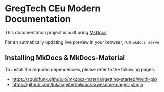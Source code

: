 # GregTech CEu Modern Documentation

This documentation project is built using [MkDocs](https://www.mkdocs.org/#).

For an autmatically updating live preview in your browser, run `mkdocs serve`


## Installing MkDocs & MkDocs-Material

To install the required dependencies, please refer to the following pages:
- https://squidfunk.github.io/mkdocs-material/getting-started/#with-pip
- https://github.com/lukasgeiter/mkdocs-awesome-pages-plugin
